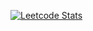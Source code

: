   
[![Leetcode Stats](https://leetcode.com/good20211016/Hongbin?theme=wtf&font=Forum&ext=activity)](https://leetcode.com/good20211016/)
